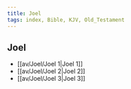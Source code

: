```yaml
---
title: Joel
tags: index, Bible, KJV, Old_Testament
---
```


## Joel

- [[av/Joel/Joel 1|Joel 1]]
- [[av/Joel/Joel 2|Joel 2]]
- [[av/Joel/Joel 3|Joel 3]]

